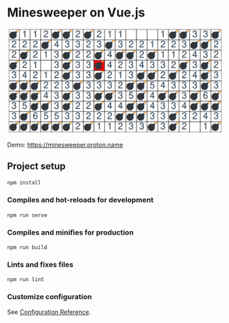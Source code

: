 # Minesweeper on Vue.js

![screenshot](https://github.com/proton/minesweeper-vue.js/blob/master/screenshot.png?raw=true)

Demo: https://minesweeper.proton.name

## Project setup
```
npm install
```

### Compiles and hot-reloads for development
```
npm run serve
```

### Compiles and minifies for production
```
npm run build
```

### Lints and fixes files
```
npm run lint
```

### Customize configuration
See [Configuration Reference](https://cli.vuejs.org/config/).
